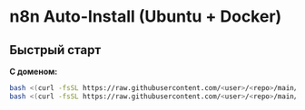 # n8n Auto-Install (Ubuntu + Docker)

## Быстрый старт
**С доменом:**
```bash
bash <(curl -fsSL https://raw.githubusercontent.com/<user>/<repo>/main/install_n8n.sh) --domain your.domain --email you@example.com
bash <(curl -fsSL https://raw.githubusercontent.com/<user>/<repo>/main/install_n8n.sh) --no-domain
